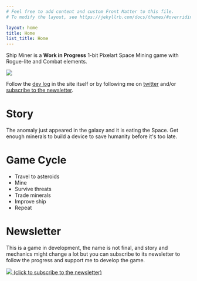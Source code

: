 ```yaml
---
# Feel free to add content and custom Front Matter to this file.
# To modify the layout, see https://jekyllrb.com/docs/themes/#overriding-theme-defaults

layout: home
title: Home
list_title: Home
---
```


<!-- MailerLite Universal -->
<script>
    (function(w,d,e,u,f,l,n){w[f]=w[f]||function(){(w[f].q=w[f].q||[])
    .push(arguments);},l=d.createElement(e),l.async=1,l.src=u,
    n=d.getElementsByTagName(e)[0],n.parentNode.insertBefore(l,n);})
    (window,document,'script','https://assets.mailerlite.com/js/universal.js','ml');
    ml('account', '692118');
</script>
<!-- End MailerLite Universal -->

Ship Miner is a __Work in Progress__ 1-bit Pixelart Space Mining game with Rogue-lite and Combat elements.

<div class="post-image">
<img src="/assets/shipminer-mining-01.gif" />
</div>

Follow the [dev log](devlog) in the site itself or by following me on [twitter](https://twitter.com/arielsan) and/or [subscribe to the newsletter](#newsletter).

# Story

The anomaly just appeared in the galaxy and it is eating the Space. Get enough minerals to build a device to save humanity before it's too late.

# Game Cycle 

* Travel to asteroids
* Mine
* Survive threats
* Trade minerals
* Improve ship
* Repeat

# Newsletter

This is a game in development, the name is not final, and story and mechanics might change a lot but you can subscribe to its newsletter to follow the progress and support me to develop the game.

<!-- div class="post-image">
<img src="/assets/shipminer-subscribe-01.gif" />
</div -->

<div class="post-image">

<a class="ml-onclick-form" href="javascript:void(0)" onclick="ml('show', 'EQ2GGb', true)">
<img src="/assets/shipminer-subscribe-01.gif" />
<span>(click to subscribe to the newsletter)</span>
</a>

</div>

<!--
WISHLISTS?

GIFS

OTHER LINKS

GET NOTIFIED (MAILING LIST)
-->
